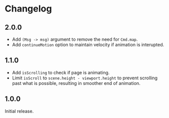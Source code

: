 # Changelog

## 2.0.0
* Add `(Msg -> msg)` argument to remove the need for `Cmd.map`.
* Add `continueMotion` option to maintain velocity if animation is interupted.

## 1.1.0
* Add `isScrolling` to check if page is animating.
* Limit `isScroll` to `scene.height - viewport.height` to prevent scrolling past what is possible, resulting in smoother end of animation.

## 1.0.0
Initial release.
